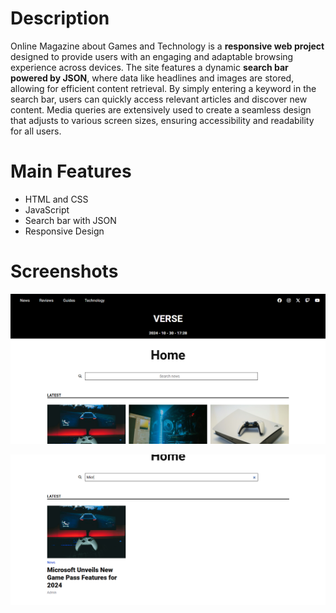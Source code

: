 # Description

Online Magazine about Games and Technology is a **responsive web project** designed to provide users with an engaging and adaptable browsing experience across devices. The site 
features a dynamic **search bar powered by JSON**, where data like headlines and images are stored, allowing for efficient content retrieval. By simply entering a keyword in the 
search bar, users can quickly access relevant articles and discover new content. Media queries are extensively used to create a seamless design that adjusts to various screen 
sizes, ensuring accessibility and readability for all users.

# Main Features
- HTML and CSS
- JavaScript
- Search bar with JSON
- Responsive Design

# Screenshots
![Screenshot](./screenshot/img1.PNG)

![Screenshot](./screenshot/img2.PNG)
